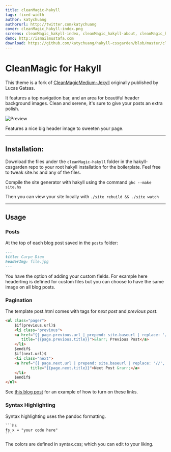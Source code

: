 ```yaml
---
title: cleanMagic-hakyll
tags: fixed-width
author: katychuang
authorurl: http://twitter.com/katychuang
cover: cleanMagic_hakyll-index.png
screens: cleanMagic_hakyll-index, cleanMagic_hakyll-about, cleanMagic_hakyll-archive, cleanMagic_hakyll-contact, cleanMagic_hakyll-index
demo: http://ismailmustafa.com
download: https://github.com/katychuang/hakyll-cssgarden/blob/master/cleanMagic-hakyll
---
```


# CleanMagic for Hakyll

This theme is a fork of [CleanMagicMedium-Jekyll](https://github.com/SpaceG/CleanMagicMedium-Jekyll) originally published by Lucas Gatsas.

It features a top navigation bar, and an area for beautiful header background images. Clean and serene, it's sure to give your posts an extra polish.

![Preview](https://raw.githubusercontent.com/SpaceG/spaceg.github.io/master/img/intro-theme-1.png)

Features a nice big header image to sweeten your page.

---

## Installation:

Download the files under the `cleanMagic-hakyll` folder in the hakyll-cssgarden repo to your root hakyll installation for the boilerplate. Feel free to tweak site.hs and any of the files.

Compile the site generator with hakyll using the command `ghc --make site.hs`

Then you can view your site locally with `./site rebuild && ./site watch`

---

## Usage

### **Posts**

At the top of each blog post saved in the `posts` folder: 

```markdown
---
title: Carpe Diem
headerImg: file.jpg
---
```

You have the option of adding your custom fields. For example here headerImg is defined for custom files but you can choose to have the same image on all blog posts.

### **Pagination**

The template post.html comes with tags for *next post* and *previous post*.

```html
<ul class="pager">
    $if(previous.url)$
    <li class="previous">
	<a href="{{ page.previous.url | prepend: site.baseurl | replace: '//', '/' }}" 
	   title="{{page.previous.title}}">&larr; Previous Post</a>
    </li>
    $endif$
    $if(next.url)$
    <li class="next">
	<a href="{{ page.next.url | prepend: site.baseurl | replace: '//', '/' }}"
           title="{{page.next.title}}">Next Post &rarr;</a>
    </li>
    $endif$
</ul>
```
See [this blog post]() for an example of how to turn on these links.



### **Syntax Highlighting**

Syntax highlighting uses the pandoc formatting.

    ```hs
	fs x = "your code here"
    ```

The colors are defined in syntax.css; which you can edit to your liking.


